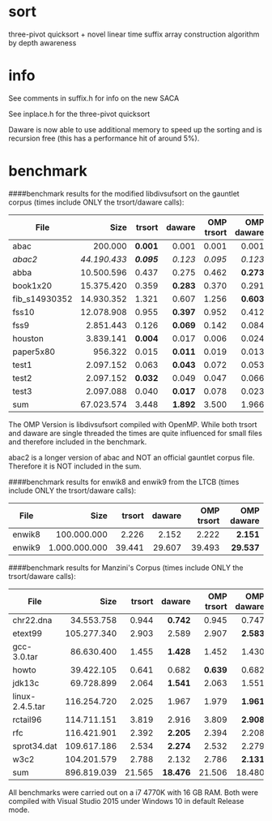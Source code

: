 # sort
three-pivot quicksort + novel linear time suffix array construction algorithm by depth awareness

# info
See comments in suffix.h for info on the new SACA

See inplace.h for the three-pivot quicksort

Daware is now able to use additional memory to speed up the sorting and is recursion free (this has a performance hit of around 5%).

# benchmark
####benchmark results for the modified libdivsufsort on the gauntlet corpus (times include ONLY the trsort/daware calls):

| File          |     Size     |   trsort    |   daware  | OMP trsort | OMP daware |
|---------------|-------------:|------------:|----------:|-----------:|-----------:|
| abac          |      200.000 |   **0.001** |     0.001 |      0.001 |      0.001 |
| *abac2*       | *44.190.433* | ***0.095*** |   *0.123* |    *0.095* |    *0.123* |
| abba          |   10.500.596 |       0.437 |     0.275 |      0.462 |  **0.273** |
| book1x20      |   15.375.420 |       0.359 | **0.283** |      0.370 |      0.291 |
| fib_s14930352 |   14.930.352 |       1.321 |     0.607 |      1.256 |  **0.603** |
| fss10         |   12.078.908 |       0.955 | **0.397** |      0.952 |      0.412 |
| fss9          |    2.851.443 |       0.126 | **0.069** |      0.142 |      0.084 |
| houston       |    3.839.141 |   **0.004** |     0.017 |      0.006 |      0.024 |
| paper5x80     |      956.322 |       0.015 | **0.011** |      0.019 |      0.013 |
| test1         |    2.097.152 |       0.063 | **0.043** |      0.072 |      0.053 |
| test2         |    2.097.152 |   **0.032** |     0.049 |      0.047 |      0.066 |
| test3         |    2.097.088 |       0.040 | **0.017** |      0.078 |      0.023 |
| sum           |   67.023.574 |       3.448 | **1.892** |      3.500 |      1.966 |

The OMP Version is libdivsufsort compiled with OpenMP. While both trsort and
daware are single threaded the times are quite influenced for small files
and therefore included in the benchmark.

abac2 is a longer version of abac and NOT an official gauntlet corpus file. Therefore
it is NOT included in the sum.

####benchmark results for enwik8 and enwik9 from the LTCB (times include ONLY the trsort/daware calls):

| File   |      Size     | trsort |   daware   | OMP trsort | OMP daware |
|--------|--------------:|-------:|-----------:|-----------:|-----------:|
| enwik8 |   100.000.000 |  2.226 |      2.152 |      2.222 |  **2.151** |
| enwik9 | 1.000.000.000 | 39.441 |     29.607 |     39.493 | **29.537** |

####benchmark results for Manzini's Corpus (times include ONLY the trsort/daware calls):

| File            |     Size    | trsort |   daware   | OMP trsort | OMP daware |
|-----------------|------------:|-------:|-----------:|-----------:|-----------:|
| chr22.dna       | 34.553.758  |  0.944 |  **0.742** |      0.945 |      0.747 |
| etext99         | 105.277.340 |  2.903 |      2.589 |      2.907 |  **2.583** |
| gcc-3.0.tar     | 86.630.400  |  1.455 |  **1.428** |      1.452 |      1.430 |
| howto           | 39.422.105  |  0.641 |      0.682 |  **0.639** |      0.682 |
| jdk13c          | 69.728.899  |  2.064 |  **1.541** |      2.063 |      1.551 |
| linux-2.4.5.tar | 116.254.720 |  2.025 |      1.967 |      1.979 |  **1.961** |
| rctail96        | 114.711.151 |  3.819 |      2.916 |      3.809 |  **2.908** |
| rfc             | 116.421.901 |  2.392 |  **2.205** |      2.394 |      2.208 |
| sprot34.dat     | 109.617.186 |  2.534 |  **2.274** |      2.532 |      2.279 |
| w3c2            | 104.201.579 |  2.788 |      2.132 |      2.786 |  **2.131** |
| sum             | 896.819.039 | 21.565 | **18.476** |     21.506 |     18.480 |

All benchmarks were carried out on a i7 4770K with 16 GB RAM. Both were compiled with Visual Studio 2015 under Windows 10 in default Release mode.
